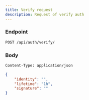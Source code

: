 ```yaml
---
title: Verify request
description: Request of verify auth
---
```


### Endpoint

```bash
POST /api/auth/verify/
```

### Body

```bash
Content-Type: application/json
```

```json
{
    "identity": "",
    "lifetime": "1h",
    "signature": ""
}
```


